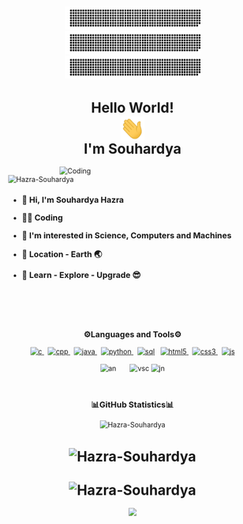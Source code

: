 <p align="center">
  <img src="S  O  U.svg" width="275" />
  <img src="H  A  R.svg" width="275" /> 
  <img src="D  Y  A.svg" width="275" />
</p>


<h1 align="Center">
  Hello World! <br>
  <img src="https://raw.githubusercontent.com/ABSphreak/ABSphreak/master/gifs/Hi.gif" width="50" valign="middle"> <br>
  I'm Souhardya
</h1>

<img align="right" alt="Coding" width="400" src="https://cdn.dribbble.com/users/1162077/screenshots/3848914/programmer.gif">

<p align="left"> <img src="https://komarev.com/ghpvc/?username=Hazra-Souhardya&label=Profile%20views&color=0e75b6&style=flat" alt="Hazra-Souhardya" /> </p>

<h3>
  
- 👋 Hi, I'm Souhardya Hazra

- 👨‍💻 Coding

- 👀 I'm interested in Science, Computers and Machines

- 📍 Location - Earth 🌏
  
- 🔭 Learn - Explore - Upgrade 😎

<br><br><br>

<h3 align="center">⚙️Languages and Tools⚙️</h3>
<p align="center">
<a href="https://www.cprogramming.com/" target="_blank"> <img src="https://github.com/abrahamcalf/programming-languages-logos/blob/master/src/c/c_256x256.png" alt="c" width="50" height="50"/> </a> &nbsp;
<a href="https://www.w3schools.com/cpp/" target="_blank"> <img src="https://github.com/abrahamcalf/programming-languages-logos/blob/master/src/cpp/cpp_256x256.png" alt="cpp" width="50" height="50"/> </a> &nbsp;
<a href="https://www.w3schools.com/java/" target="_blank"> <img src="https://github.com/abrahamcalf/programming-languages-logos/blob/master/src/java/java_256x256.png" alt="java" width="50" height="50"/> </a> &nbsp;
<a href="https://www.w3schools.com/python/" target="_blank"> <img src="https://github.com/abrahamcalf/programming-languages-logos/blob/master/src/python/python_256x256.png" alt="python" width="50" height="50"/> </a> &nbsp;
<a href = "https://www.w3schools.com/sql/" target = "_blank"> <img src = "https://w7.pngwing.com/pngs/525/959/png-transparent-microsoft-azure-sql-database-microsoft-sql-server-cloud-computing-text-trademark-logo.png" alt="sql" width="60" height="50"/></a> &nbsp;
<a href="https://www.w3.org/html/" target="_blank"> <img src="https://github.com/abrahamcalf/programming-languages-logos/blob/master/src/html/html_256x256.png" alt="html5" width="60" height="60"/> </a> &nbsp;
<a href="https://www.w3schools.com/css/" target="_blank"> <img src="https://github.com/abrahamcalf/programming-languages-logos/blob/master/src/css/css_256x256.png" alt="css3" width="50" height="50"/> </a> &nbsp;
<a href = "https://www.w3schools.com/js/" target = "_blank"> <img src = "https://github.com/abrahamcalf/programming-languages-logos/blob/master/src/javascript/javascript_256x256.png" alt="js" width="50" height="50"/></a>
<br> <br>
<img src = "https://www.clipartmax.com/png/middle/349-3490136_anaconda-icon-anaconda-python-icon.png" alt="an" width="50" height="50"/> &nbsp; &nbsp; &nbsp;
<img src = "https://yt3.googleusercontent.com/_q52i8bUAEvcb7JR4e-eNTv23y2A_wg5sCz0NC0GrGtcw1CRMWJSOPVHUDh_bngD0q4gMvVeoA=s900-c-k-c0x00ffffff-no-rj" alt="vsc" width="50" height="50"/>
<img src = "https://jupyter.org/assets/share.png" alt="jn" width="90" height="50"/>
</p>
<br>
<h3 align="center">📊GitHub Statistics📊</h3>

<p align="center"> <img src="https://github-readme-stats.vercel.app/api/top-langs?username=Hazra-Souhardya&show_icons=true&locale=en&layout=compact&theme=tokyonight" alt="Hazra-Souhardya"/>
</p>
<h1 align="Center">
<img src="https://github-readme-stats.vercel.app/api?username=Hazra-Souhardya&show_icons=true&locale=en&theme=tokyonight" alt="Hazra-Souhardya"/>
<br> <br>
<img src="https://github-readme-streak-stats.herokuapp.com/?user=Hazra-Souhardya&&theme=tokyonight" alt="Hazra-Souhardya"/>
</h1>
<p align="center">
<img src=https://github.com/Hazra-Souhardya/Hazra-Souhardya/blob/output/github-contribution-grid-snake.svg>
</p>

<!--
### Hi there 👋
**Hazra-Souhardya/Hazra-Souhardya** is a ✨ _special_ ✨ repository because its `README.md` (this file) appears on your GitHub profile.

Here are some ideas to get you started:

- 🔭 I’m currently working on ...
- 🌱 I’m currently learning ...
- 👯 I’m looking to collaborate on ...
- 🤔 I’m looking for help with ...
- 💬 Ask me about ...
- 📫 How to reach me: ...
- 😄 Pronouns: ...
- ⚡ Fun fact: ...

- 👋 Hi, I’m @Hazra-Souhardya
- 👀 I’m interested in ...
- 🌱 I’m currently learning ...
- 💞️ I’m looking to collaborate on ...
- 📫 How to reach me ...
-->

<!---
Hazra-Souhardya/Hazra-Souhardya is a ✨ special ✨ repository because its `README.md` (this file) appears on your GitHub profile.
You can click the Preview link to take a look at your changes.
--->
